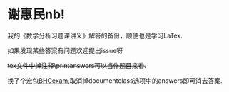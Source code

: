 # 谢惠民nb!
我的《数学分析习题课讲义》解答的备份，顺便也是学习LaTex.

如果发现某些答案有问题欢迎提出issue呀

~~tex文件中掉注释\printanswers可以当作题目来看.~~

换了个宏包[BHCexam](http://docs.mathcrowd.cn/advances/bhcexam.html),取消掉documentclass选项中的answers即可消去答案.